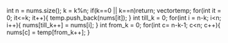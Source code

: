int n = nums.size();
k = k%n;
if(k==0 || k==n)return;
vector<int>temp;
for(int it = 0; it<=k; it++){
temp.push_back(nums[it]);
}
int till_k = 0;
for(int i = n-k; i<n; i++){
nums[till_k++] = nums[i];
}
int from_k = 0;
for(int c= n-k-1; c<n; c++){
nums[c] = temp[from_k++];
}
